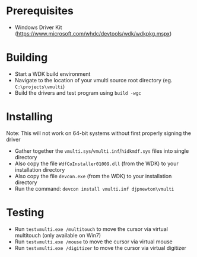 # Prerequisites #

  * Windows Driver Kit (https://www.microsoft.com/whdc/devtools/wdk/wdkpkg.mspx)

# Building #

  * Start a WDK build environment
  * Navigate to the location of your vmulti source root directory (eg. `C:\projects\vmulti`)
  * Build the drivers and test program using `build -wgc`

# Installing #

Note: This will not work on 64-bit systems without first properly signing the driver

  * Gather together the `vmulti.sys`/`vmulti.inf`/`hidkmdf.sys` files into single directory
  * Also copy the file `WdfCoInstaller01009.dll` (from the WDK) to your installation directory
  * Also copy the file `devcon.exe` (from the WDK) to your installation directory
  * Run the command: `devcon install vmulti.inf djpnewton\vmulti`

# Testing #

  * Run `testvmulti.exe /multitouch` to move the cursor via virtual multitouch (only available on Win7)
  * Run `testvmulti.exe /mouse` to move the cursor via virtual mouse
  * Run `testvmulti.exe /digitizer` to move the cursor via virtual digitizer